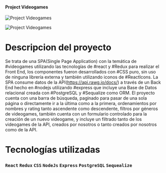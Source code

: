 #### Project Videogames
![Project Videogames ](https://firebasestorage.googleapis.com/v0/b/react-eccomerce-979a7.appspot.com/o/Categorias%2Fgames1.jpg?alt=media&token=fcd81a45-86f0-4d3b-8b6b-5ad9d80a4f6b)

![Project Videogames ](https://firebasestorage.googleapis.com/v0/b/react-eccomerce-979a7.appspot.com/o/Categorias%2Fgames2.jpg?alt=media&token=3cb090ac-dbb8-4bb8-a1ac-350ff9bdb36f)

# Descripcion del proyecto
Se trata de una SPA(Single Page Application) con la temática de #videogames utilizando las tecnologías de #react y #Redux para realizar el Front End, los componentes fueron desarrollados con #CSS puro, sin uso de ninguna librería externa y también utilizando iconos de #ReactIcons.
La SPA consume datos de la API(https://api.rawg.io/docs/) a través de un Back End hecho en #nodejs utilizando #express que incluye una Base de Datos relacional creada con #PostgreSQL y #Sequalize como ORM.
El proyecto cuenta con una barra de búsqueda, paginado para pasar de una sola página o directamente ir a la última como a la primera, ordenamientos por nombres y rating tanto ascendente como descendente, filtros por géneros de videogames, también cuenta con un formulario controlado para la creación de un nuevo videogame, y incluye un filtrado tanto de los videogames de la API, creados por nosotros o tanto creados por nosotros como de la API.

# Tecnologías utilizadas

### `React` `Redux` `CSS` `NodeJs` `Express` `PostgreSQL` `Sequealize`

